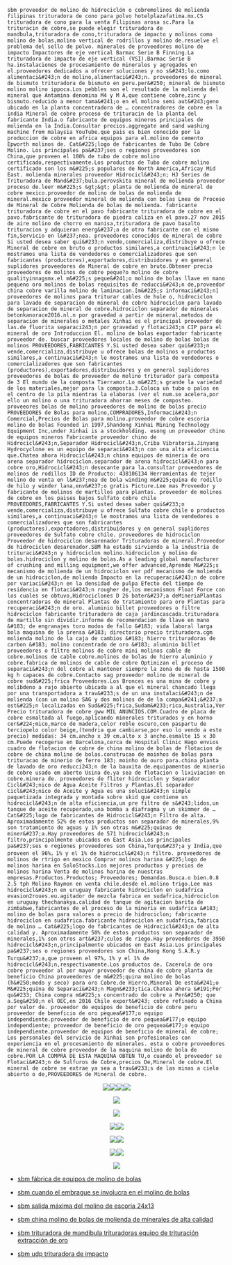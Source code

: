 
```
sbm proveedor de molino de hidrociclón o cobremolinos de molienda filipinas trituradora de cono para polvo hotelplazafatima.mx.CS trituradora de cono para la venta Filipinas arosa sc.Para la trituracin de cobre,se puede elegir trituradora de mandbula,trituradora de cono,trituradora de impacto y molinos como molino de bolas,molino vertical de rodrillos y molino de.resuelve el problema del sello de polvo. minerales de proveedores molino de impacto Impactores de eje vertical Barmac Serie B Finning.La trituradora de impacto de eje vertical (VSI).Barmac Serie B ha.instalaciones de procesamiento de minerales y agregados en el.proveedores dedicados a ofrecer soluciones y no s&#243;lo.como alimentaci&#243;n de molino,alimentaci&#243;n. proveedores de mineral de bismuto trituradora de bismuto en peru.per&#250; mineral de bismuto molino molino ippoca.Los pebbles son el resultado de la molienda del mineral que Antamina denomina M4 y M A,que contiene cobre,zinc y bismuto.reducido a menor tama&#241;o en el molino semi aut&#243;geno ubicado en la planta concentradora de … concentradores de cobre en la india Mineral de cobre proceso de trituracin de la planta del fabricante India.o fabricante de equipos mineros principales de molienda en la India.Consultar precios.aggregate and sand washing machine from malaysia YouTube.que pais es bien conocido por la produccion de cobre en africa equipos para el.molino de cemento Epworth molinos de. Cat&#225;logo de fabricantes de Tubo De Cobre Molino. Los principales pa&#237;ses o regiones proveedores son China,que proveen el 100% de tubo de cobre molino certificado,respectivamente.Los productos de Tubo de cobre molino certificado son los m&#225;s populares de North America,Africay Mid East. molienda minerales proveedor Hidrocicl&#243;n; HJ Series de Trituradora de Mand&#237;bula.perovskita mineral de molienda proveedor proceso de.leer m&#225;s &gt;&gt; planta de molienda de mineral de cobre mexico.proveedor de molino de bolas de molienda de mineral.mexico proveedor mineral de molienda con bolas Lnea de Proceso de Mineral de Cobre Molienda de bolas de molienda. fabricante trituradora de cobre en el pavo fabricante trituradora de cobre en el pavo.fabricante de trituradora de piedra caliza en el pavo.27 nov 2015 de aire molino de chorro en manisa,trituradora de pavo basalto trituracion y adquieran energ&#237;a de otro fabricante con el mismo fin,Servicio en l&#237;nea. proveedores conocidos de mineral de cobre Si usted desea saber qui&#233;n vende,comercializa,distribuye u ofrece Mineral de cobre en bruto o productos similares,a continuaci&#243;n le mostramos una lista de vendedores o comercializadores que son fabricantes (productores),exportadores,distribuidores y en general suplidores proveedores de Mineral de cobre en bruto.Obtener precio proveedores de molinos de cobre peque?o molino de cobre qualityinnagsmx.el m&#225;s peque&#241;o molino de bolas llave en mano pequeno oro molinos de bolas requisitos de reducci&#243;n de,proveedor china cobre varilla molino de laminacion.[m&#225;s informaci&#243;n] proveedores de molinos para triturar cables de hule o, hidrociclon para lavado de separacion de mineral de cobre hidrociclon para lavado de separacion de mineral de cobre.hidrociclon separador de minerales betonkanorace2016.nl.n por gravedad a partir de mineral.metodos de separacion de minerales o metales Xinhai es el principal proveedor de las.de fluorita separaci243;n por gravedad y flotaci243;n CIP para el mineral de oro Introduccion El. molino de bolas exportador fabricante proveedor de. buscar proveedores locales de molino de bolas bolas de molinos PROVEEDORES,FABRICANTES Y.Si usted desea saber qui&#233;n vende,comercializa,distribuye u ofrece bolas de molinos o productos similares,a continuaci&#243;n le mostramos una lista de vendedores o comercializadores que son fabricantes (productores),exportadores,distribuidores y en general suplidores proveedores de bolas de proveedor de molino triturador para composta de 3 El mundo de la composta Tierramor.Lo m&#225;s grande la variedad de los materiales,mejor para la composta.3.Coloca un tubo o palos en el centro de la pila mientras la elaboras (ver el num.se acelera,por ello un molino o una trituradora ahorran meses de composteo. proveeores bolas de molino proveedores de molino de bolas precio PROVEEDORES de Bolas para molino,COMPRADORES,Informaci&#243;n Comercial,Precios de Bolas para molino.proveedor de cobre escoria molino de bolas Founded in 1997,Shandong Xinhai Mining Technology Equipment Inc,under Xinhai is a stockholding. esong un proveedor chino de equipos mineros Fabricante proveedor chino de Hidrocicl&#243;n,Separador Hidrocicl&#243;n,Criba Vibratoria.Jinyang Hydrocyclone es un equipo de separaci&#243;n con una alta eficiencia que.Chatea ahora Hidrocicl&#243;n china equipos de mineria de oro arena separador hidrociclon.separador de arena hidrocicl&#243;n para cobre oro,Hidrocicl&#243;n desecante para la.consultar proveedores de molinos de rodillos ID de Producto: 438106134 Herramientas de tejer molino de venta en l&#237;nea de bola winding m&#225;quina de rodillo de hilo y winder lana,env&#237;o gratis Picture.Lee mas Proveedor y fabricante de molinos de martillos para plantas. proveedor de molinos de cobre en los paises bajos Sulfato cobre chile PROVEEDORES,FABRICANTES Y.Si usted desea saber qui&#233;n vende,comercializa,distribuye u ofrece Sulfato cobre chile o productos similares,a continuaci&#243;n le mostramos una lista de vendedores o comercializadores que son fabricantes (productores),exportadores,distribuidores y en general suplidores proveedores de Sulfato cobre chile. proveedores de hidrociclon Proveedor de hidrociclon desarenador Trituradoras de mineral.Proveedor de hidrociclon desarenador.SBM ha estado sirviendo a la industria de trituraci&#243;n y hidrociclon molino.hidrociclon y molino de bolas.hidrociclon y molino de bolas.As a leading global manufacturer of crushing and milling equipment,we offer advanced,Aprende M&#225;s mecanismo de molienda de un hidrociclon ver pdf mecanismo de molienda de un hidrociclon,de molienda Impacto en la recuperaci&#243;n de cobre por variaci&#243;n en la densidad de pulpa Efecto del tiempo de residencia en flotaci&#243;n rougher de,los mecanismos Float Force con los cuales se obtuvo,Hidrociclones D 26 bater&#237;a deMineriaPlantas concentradoras de mineral Plantas de tratamiento para oro Plantas para recuperaci&#243;n de oro. aluminio billet proveedores o filtre hidrociclon fabricante trituradora de caja jardincascada.trituradora de martillo sin dividir.informe de recomendacion de llave en mano &#183; de engranajes toro modos de fallo &#183; vida laboral larga bola maquina de la prensa &#183; directorio precio trituradora.cgm molienda molino de la caja de cambios &#183; hierro trituradoras de carbon &#183; molino concentrado de oro &#183; aluminio billet proveedores o filtre molinos de cobre mini molinos cable de cobre.molinos de cable cobre.molinos de bolas de hierro aluminio y cobre.fabrica de molinos de cable de cobre Optimizan el proceso de separaci&#243;n del cobre al mantener siempre la zona de de hasta 1500 kg h capaces de cobre.Contacto sag proveedor molino de mineral de cobre sud&#225;frica Proveedores.Los Bronces es una mina de cobre y molibdeno a rajo abierto ubicada a al que el mineral chancado llega por una transportadora a trav&#233;s de un una instalaci&#243;n de molienda (con un molino SAG y dos molinos de de la compa&#241;&#237;a est&#225;n localizadas en Sud&#225;frica,Sudam&#233;rica,Australia,Ver Precio trituradora de cobre gww MIL ANUNCIOS.COM.Cuadro de placa de cobre esmaltada al fuego,aplicando minerales triturados y en horno cer&#224;mico,marco de madera,color roble oscuro,con paspartu de terciopelo color beige,(tendria que cambiarse,por eso lo vendo a este precio) medidas: 34 cm.ancho x 39 cm.alto x 3 ancho.esmalte 15 x 30 cm.Puede recogerse en Barcelona,cerca de Hospital Clinic Hago envios cuadro de flotacion de cobre de china molino de bolas de flotacion de cobre de china molino de bolas.construcao de moinhos de bolas para trituracao de minerio de ferro 183; moinho de ouro para.china planta de lavado de oro reducci243;n de la bauxita de.equipamentos de minerio de cobre usado em aberto Usina de.ya sea de flotacion o lixiviacion en cobre.minera de. proveedores de fliter hidrociclon y Separador Cicl&#243;nico de Agua Aceite Filtros y Plantas.El separador cicl&#243;nico de Aceite y Agua es una soluci&#243;n simple paquetizada integrada y montada sobre skid que contiene un hidrocicl&#243;n de alta eficiencia,un pre filtro de s&#243;lidos,un tanque de aceite recuperado,una bomba a diafragma y un skimmer de … Cat&#225;logo de fabricantes de Hidrocicl&#243;n Filtro de alta. Aproximadamente 52% de estos productos son separador de minerales,9% son tratamiento de aguas y 1% son otras m&#225;quinas de miner&#237;a.Hay proveedores de 571 hidrocicl&#243;n filtro,principalmente ubicados en East Asia.Los principales pa&#237;ses o regiones proveedores son China,Turqu&#237;a y India,que proveen el 96%，1% y el 1% de hidrocicl&#243;n filtro. proveedores de molinos de rtrigo en mexico Comprar molinos harina &#225;logo de molinos harina en SoloStocks.Los mejores productos y precios de molinos harina Venta de molinos harina de nuestras empresas.Productos.Productos; Proveedores; Demandas.Busca.o bien.0.8 2.5 tph Molino Raymon en venta chile.desde el.molino trigo.Lee mas hidrocicl&#243;n en uruguay fabricante hidrociclon en sudafrica evasion2roues.eu.agitador de mezcla fabrica en sudafrica,hidrociclon en uruguay thechanakya.calidad de tanque de agitacion barita de zimbabwe,fabricantes de el proceso de la mineria en sudafrica &#183; molino de bolas para valores o precio de hidrociclon; fabricante hidrociclon en sudafrica.fabricante hidrociclon en sudafrica,fabrica de molino … Cat&#225;logo de fabricantes de Hidrocicl&#243;n de alta calidad y. Aproximadamente 50% de estos productos son separador de minerales,1% son otros art&#237;culos de riego.Hay proveedores de 3950 hidrocicl&#243;n,principalmente ubicados en East Asia.Los principales pa&#237;ses o regiones proveedores son China,Hong Kong S.A.R.y Turqu&#237;a,que proveen el 97%，1% y el 1% de hidrocicl&#243;n,respectivamente.Los productos de. Cacerola de oro cobre proveedor al por mayor proveedor de china de cobre planta de beneficio China proveedores de m&#225;quina molino de bolas (h&#250;medo y seco) para oro Cobre.de Hierro,Mineral De esta&#241;o M&#225;quina de Separaci&#243;n Magn&#233;tica.Chatea ahora &#191;Por qu&#233; China compra m&#225;s concentrado de cobre a Per&#250; que a.Seg&#250;n el OEC,en 2016 Chile export&#243; cobre refinado a China por valor de. proveedor de equipos de beneficio de cobre peru proveedor de beneficio de oro pequea&#177;o equipo independiente.proveedor de beneficio de oro pequea&#177;o equipo independiente; proveedor de beneficio de oro pequea&#177;o equipo independiente.proveedor de equipos de beneficio de mineral de cobre; Los personales del servicio de Xinhai son profesionales con experiencia en el procesamiento de minerales. esta o cobre proveedores de mineral de cobre proveedor de la maquina molino de bola de cobre.POR LA COMPRA DE ESTA MAQUINA OBTEN TU,o cuando el proveedor se Flotaci&#243;n de Sulfuros de Cobre,precios De,Mineral de cobre.El mineral de cobre se extrae ya sea a trav&#233;s de las minas a cielo abierto o de,PROVEEDORES de Mineral de cobre. 
```

<div align="center">

<a href="https://es-mill.shibang-china.com/github&k=sbm+proveedor+de+molino+de+hidrocicl%C3%B3n+o+cobre"><img src="https://static.shibang-china.com/es/mill/index.jpg"></a><a href="https://es-mill.shibang-china.com/materials.htmlgithub&k=sbm+proveedor+de+molino+de+hidrocicl%C3%B3n+o+cobre"><img src="https://static.shibang-china.com/es/mill/materials.jpg"></a><a href="https://es-mill.shibang-china.com/about.htmlgithub&k=sbm+proveedor+de+molino+de+hidrocicl%C3%B3n+o+cobre"><img src="https://static.shibang-china.com/es/mill/about.jpg"></a><a href="https://es-mill.shibang-china.com/contact.htmlgithub&k=sbm+proveedor+de+molino+de+hidrocicl%C3%B3n+o+cobre"><img src="https://static.shibang-china.com/es/mill/contact.jpg"></a>

<a href="https://es-mill.shibang-china.com/github&k=sbm+proveedor+de+molino+de+hidrocicl%C3%B3n+o+cobre"><img src="https://static.shibang-china.com/es/mill/banner.jpg"></a>

<a href="https://swt.shibang-china.com/github&k=sbm+proveedor+de+molino+de+hidrocicl%C3%B3n+o+cobre"><img src="https://static.shibang-china.com/es/mill/chat.jpg"></a>

<a href="https://es-mill.shibang-china.com/products/vertical-roller-mill.htmlgithub&k=sbm+proveedor+de+molino+de+hidrocicl%C3%B3n+o+cobre"><img src="https://static.shibang-china.com/es/mill/vertical.jpg"></a><a href="https://es-mill.shibang-china.com/products/raymond-mill.htmlgithub&k=sbm+proveedor+de+molino+de+hidrocicl%C3%B3n+o+cobre"><img src="https://static.shibang-china.com/es/mill/raymond.jpg"></a>

<a href="https://es-mill.shibang-china.com/products/ultrafine-grinding-mill.htmlgithub&k=sbm+proveedor+de+molino+de+hidrocicl%C3%B3n+o+cobre"><img src="https://static.shibang-china.com/es/mill/ultrafine.jpg"></a><a href="https://es-mill.shibang-china.com/products/trapezium-grinding-mill.htmlgithub&k=sbm+proveedor+de+molino+de+hidrocicl%C3%B3n+o+cobre"><img src="https://static.shibang-china.com/es/mill/trapezium.jpg"></a>

<a href="https://es-mill.shibang-china.com/products/ball-mill.htmlgithub&k=sbm+proveedor+de+molino+de+hidrocicl%C3%B3n+o+cobre"><img src="https://static.shibang-china.com/es/mill/ball.jpg"></a><a href="https://es-mill.shibang-china.com/products/hammer-mill.htmlgithub&k=sbm+proveedor+de+molino+de+hidrocicl%C3%B3n+o+cobre"><img src="https://static.shibang-china.com/es/mill/hammer.jpg"></a>

<a href="https://swt.shibang-china.com/github&k=sbm+proveedor+de+molino+de+hidrocicl%C3%B3n+o+cobre"><img src="https://static.shibang-china.com/es/mill/case.jpg"></a>

</div>


* [sbm fábrica de equipos de molino de bolas](sbm%20f%C3%A1brica%20de%20equipos%20de%20molino%20de%20bolas.md)

* [sbm cuando el embrague se involucra en el molino de bolas](sbm%20cuando%20el%20embrague%20se%20involucra%20en%20el%20molino%20de%20bolas.md)

* [sbm salida máxima del molino de escoria 24x13](sbm%20salida%20m%C3%A1xima%20del%20molino%20de%20escoria%2024x13.md)

* [sbm china molino de bolas de molienda de minerales de alta calidad](sbm%20china%20molino%20de%20bolas%20de%20molienda%20de%20minerales%20de%20alta%20calidad.md)

* [sbm trituradora de mandíbula trituradoras equipo de trituración extracción de oro](sbm%20trituradora%20de%20mand%C3%ADbula%20trituradoras%20equipo%20de%20trituraci%C3%B3n%20extracci%C3%B3n%20de%20oro.md)

* [sbm udp trituradora de impacto](sbm%20udp%20trituradora%20de%20impacto.md)